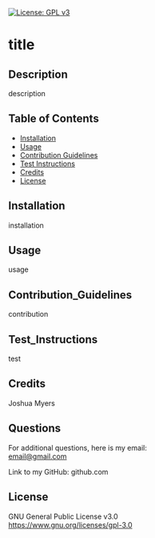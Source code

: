 [![License: GPL v3](https://img.shields.io/badge/License-GPLv3-blue.svg)](https://www.gnu.org/licenses/gpl-3.0)  
  # title  

  ## Description  
  description  
  
  ## Table of Contents  
  - [Installation](#installation)  
  - [Usage](#usage)  
  - [Contribution Guidelines](#contribution_guidelines)  
  - [Test Instructions](#test_instructions)  
  - [Credits](#credits)  
  - [License](#license)  
  
  ## Installation  
  installation  
  
  ## Usage  
  usage  
  
  ## Contribution_Guidelines  
  contribution  
  
  ## Test_Instructions  
  test  
  
  ## Credits  
  Joshua Myers 
  
  ## Questions  
  For additional questions, here is my email:  
  email@gmail.com  
    
  Link to my GitHub:
  github.com  
  
  ## License  
  GNU General Public License v3.0  
  https://www.gnu.org/licenses/gpl-3.0

